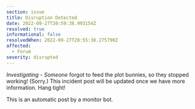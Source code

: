 ```yaml
---
section: issue
title: Disruption Detected
date: 2022-09-27T20:59:38.993154Z
resolved: true
informational: false
resolvedWhen: 2022-09-27T20:55:38.275790Z
affected:
  - Forum
severity: disrupted
---
```

*Investigating* - _Someone_ forgot to feed the plot bunnies, so they stopped working! (Sorry.) This incident post will be updated once we have more information. Hang tight!

This is an automatic post by a monitor bot.
        